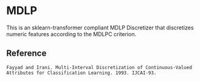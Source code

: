 # MDLP

This is an sklearn-transformer compliant MDLP Discretizer that discretizes numeric features according to the MDLPC criterion.

## Reference
```
Fayyad and Irani. Multi-Interval Discretization of Continuous-Valued Attributes for Classification Learning. 1993. IJCAI-93.
```
